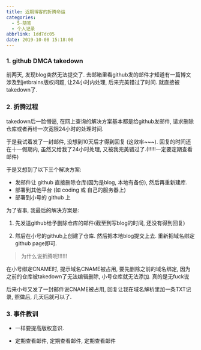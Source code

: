 ```yaml
---
title: 近期博客的折腾命运
categories:
  - 5-随笔
  - 个人记录
abbrlink: 1dd7dc05
date: 2019-10-08 15:18:00
---
```




### 1. github DMCA takedown

前两天, 发现blog突然无法提交了. 去邮箱里看github发的邮件才知道有一篇博文涉及到jetbrains版权问题, 让24小时内处理, 后来完美错过了时间. 就直接被takedown了.



### 2. 折腾过程

takedown后一脸懵逼, 在网上查询的解决方案基本都是给github发邮件, 请求删除仓库或者再给一次宽限24小时的处理时间. 

于是我试着发了一封邮件, 没想到10天后才得到回复 (这效率~~~). 回复的时间还在十一假期内, 虽然又给我了24小时处理, 又被我完美错过了.(!!!!!一定要定期查看邮件)

<!-- more -->

于是又想到了以下三个解决方案:

+ 发邮件让 github 直接删除仓库(因为是blog, 本地有备份), 然后再重新建库.
+ 部署到其他平台 (如 coding 或 自己的服务器上)
+ 部署到小号的 github 上



为了省事, 我最后的解决方案是:

1. 先发送github给予删除仓库的邮件(截至到写blog的时间, 还没有得到回复) 

2. 然后在小号的github上创建了仓库. 然后把本地blog提交上去. 重新把域名绑定github page即可.

   

   

> 为什么说折腾呢!!!!!!  



在小号绑定CNAME时, 提示域名CNAME被占用, 要先删除之前的域名绑定, 因为之前的仓库被takedown了无法编辑删除, 小号仓库就无法添加.  真的是无fuck说



后来小号又发了一封邮件说CNAME被占用, 回复让我在域名解析里加一条TXT记录, 照做后, 几天后就可以了.



### 3. 事件教训

+ 一样要提高版权意识.

+ 定期查看邮件, 定期查看邮件, 定期查看邮件